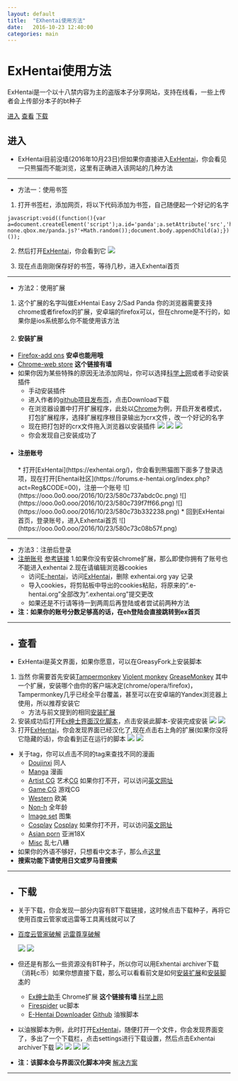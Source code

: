 ```yaml
---
layout: default
title:  "EXhentai使用方法"
date:   2016-10-23 12:40:00
categories: main
---
```


# ExHentai使用方法

ExHentai是一个以十八禁内容为主的盗版本子分享网站，支持在线看，一些上传者会上传部分本子的bt种子

[进入](#进入) [查看](#查看) [下载](#下载)

<h2 id="进入">进入</h2>

* ExHentai目前没墙(2016年10月23日)但如果你直接进入[ExHentai](https://exhentai.org/)，你会看见一只熊猫而不能浏览，这里有正确进入该网站的几种方法

---

* 方法一：使用书签

1. 打开书签栏，添加网页，将以下代码添加为书签，自己随便起一个好记的名字

```
javascript:void((function(){var a=document.createElement('script');a.id='panda';a.setAttribute('src','https://dn-none.qbox.me/panda.js?'+Math.random());document.body.appendChild(a);})());
```

2. 然后打开[ExHentai](https://exhentai.org/)，你会看到它
![](https://ooo.0o0.ooo/2016/10/23/580c72c6a8bc2.jpg)

3. 现在点击刚刚保存好的书签，等待几秒，进入Exhentai首页

---

* 方法2：使用扩展

1. 这个扩展的名字叫做ExHentai Easy 2/Sad Panda
你的浏览器需要支持chrome或者firefox的扩展，安卓端的firefox可以，但在chrome是不行的，如果你是ios系统那么你不能使用该方法

2. <h4 id="安装扩展">安装扩展</h4>
* [Firefox-add ons](https://addons.mozilla.org/en-US/firefox/addon/exhentai-easy-2/) **安卓也能用哦**
* [Chrome-web store](https://chrome.google.com/webstore/detail/sad-panda/bohapeiooecafommnlaiccilacgmkaoc) **这个链接有墙**
* 如果你因为某些特殊的原因无法添加网址，你可以选择[科学上网](http://likemore.cc/main/2016/10/01/free-web.html)或者手动安装插件
    * 手动安装插件
	 * 进入作者的[github项目发布页](https://github.com/haruhichan/exhentai-plugins)，点击Download下载
	 * 在浏览器设置中打开扩展程序，此处以[Chrome](chrome://extensions/)为例，开启开发者模式，打包扩展程序，选择扩展程序根目录输出为crx文件，改一个好记的名字
	 * 现在把打包好的crx文件拖入浏览器以安装插件
	 ![](https://ooo.0o0.ooo/2016/10/23/580c732a82f8d.png)
	 ![](https://ooo.0o0.ooo/2016/10/23/580c734826726.png)
	 ![](https://ooo.0o0.ooo/2016/10/23/580c735c51c91.png)
	 * 你会发现自己安装成功了
* <h4 id="注册账号">注册账号</h4>
    * 打开[ExHentai](https://exhentai.org/)，你会看到熊猫图下面多了登录选项，现在打开[Ehentai社区](https://forums.e-hentai.org/index.php?act=Reg&CODE=00)，注册一个账号
     ![](https://ooo.0o0.ooo/2016/10/23/580c737abdc0c.png)
     ![](https://ooo.0o0.ooo/2016/10/23/580c739f7ff66.png)
	 ![](https://ooo.0o0.ooo/2016/10/23/580c73b332238.png)
    * 回到ExHentai首页，登录账号，进入Exhentai首页
     ![](https://ooo.0o0.ooo/2016/10/23/580c73c08b57f.png)

---

* 方法3：注册后登录
* [注册账号](#注册账号) [参考链接](http://tieba.baidu.com/p/3826129848)
1.如果你没有安装chrome扩展，那么即使你拥有了账号也不能进入exhentai
2.现在请编辑浏览器cookies
    * 访问[E-hentai](http://e-hentai.org/)，访问[ExHentai](https://exhentai.org/)，删除 exhentai.org yay 记录
    * 导入cookies，将剪贴板中导出的cookies粘贴，将原来的“.e-hentai.org”全部改为“.exhentai.org”提交更改
    * 如果还是不行请等待一到两周后再登陆或者尝试前两种方法
* **注：如果你的账号分数足够高的话，在eh登陆会直接跳转到ex首页**

---

* <h2 id="查看">查看</h2>

* ExHentai是英文界面，如果你愿意，可以在GreasyFork上安装脚本
1. 当然 你需要首先安装[Tampermonkey](http://tampermonkey.net/) [Violent monkey](https://addons.opera.com/zh-cn/extensions/details/violent-monkey/?display=en) [GreaseMonkey](https://addons.mozilla.org/en-US/firefox/addon/greasemonkey/) 其中一个扩展，安装哪个由你的客户端决定(chrome/opera/firefox)，Tampermonkey几乎已经全平台覆盖，甚至可以在安卓端的Yandex浏览器上使用，所以推荐安装它
    * 方法与前文提到的相同[安装扩展](#安装扩展)
2. 安装成功后打开[Ex绅士界面汉化脚本](https://greasyfork.org/en/scripts/6038-ex%E7%BB%85%E5%A3%AB%E7%95%8C%E9%9D%A2%E6%B1%89%E5%8C%96?version=42477)，点击安装此脚本-安装完成安装
    ![](https://ooo.0o0.ooo/2016/10/23/580c748451fc0.png)
	![](https://ooo.0o0.ooo/2016/10/23/580c753bed82c.png)
3. 打开[ExHentai](https://exhentai.org/)，你会发现界面已经汉化了,现在点击右上角的扩展(如果你没将它隐藏的话)，你会看到正在运行的脚本
    ![](https://ooo.0o0.ooo/2016/10/23/580c770e56fbd.png)
	![](https://ooo.0o0.ooo/2016/10/23/580c76f05fb1e.png)
* 关于tag，你可以点击不同的tag来查找不同的漫画
    * [Doujinxi](https://exhentai.org/doujinshi) 同人
	* [Manga](https://exhentai.org/manga) 漫画
	* [Artist CG](https://exhentai.org/artistcg) 艺术[CG](https://zh.wikipedia.org/wiki/%E8%AE%A1%E7%AE%97%E6%9C%BA%E5%9B%BE%E5%BD%A2) 如果你打不开，可以访问[英文网址](https://en.wikipedia.org/wiki/Computer_graphics)
	* [Game CG](https://exhentai.org/gamecg) 游戏CG
	* [Western](https://exhentai.org/western) 欧美
	* [Non-h](https://exhentai.org/non-h) 全年龄
	* [Image set](https://exhentai.org/imageset) 图集
	* [Cosplay](https://exhentai.org/cosplay) [Cosplay](https://zh.wikipedia.org/wiki/Cosplay) 如果你打不开，可以访问[英文网址](https://zh.wikipedia.org/wiki/Cosplay)
	* [Asian porn](https://exhentai.org/asianporn) 亚洲18X
	* [Misc](https://exhentai.org/misc) 乱七八糟
* 如果你的外语不够好，只想看中文本子，那么点[这里](https://exhentai.org/tag/language%3Achinese)   
* **搜索功能下请使用日文或罗马音搜索**

---

* <h2 id="下载">下载</h2>

* 关于下载，你会发现一部分内容有BT下载链接，这时候点击下载种子，再将它使用百度云管家或迅雷等工具离线就可以了 
* [百度云管家破解](http://www.zdfans.com/674.html) [迅雷尊享破解](http://www.zdfans.com/3920.html)

     ![](https://ooo.0o0.ooo/2016/10/23/580c772058b48.png)
	 ![](https://ooo.0o0.ooo/2016/10/23/580c772d65bf3.png)
* 但还是有那么一些资源没有BT种子，所以你可以用Exhentai archiver下载（消耗c币）如果你想直接下载，那么可以看看前文是如何[安装扩展](#安装扩展)和[安装脚本](#查看)的
    * [Ex绅士助手](https://chrome.google.com/webstore/detail/ex%E7%BB%85%E5%A3%AB%E5%8A%A9%E6%89%8B/ceegklpccealjoabgpkjjmobjoogddgk?utm_source=chrome-ntp-icon) Chrome扩展 **这个链接有墙** [科学上网](http://likemore.cc/main/2016/10/01/free-web.html)
	* [Firespider](http://tieba.baidu.com/p/3038754959) uc脚本
	* [E-Hentai Downloader](https://sleazyfork.org/zh-CN/scripts/10379-e-hentai-downloader) [Github](https://github.com/ccloli/E-Hentai-Downloader) 油猴脚本
* 以油猴脚本为例，此时打开[ExHentai](https://exhentai.org/)，随便打开一个文件，你会发现界面变了，多出了一个下载栏，点击settings进行下载设置，然后点击Exhentai archiver下载
     ![](https://ooo.0o0.ooo/2016/10/23/580c77a700d97.png)
	 ![](https://ooo.0o0.ooo/2016/10/23/580c7777cd7ad.png)
	 ![](https://ooo.0o0.ooo/2016/10/23/580c778369cb5.png)
     ![](https://ooo.0o0.ooo/2016/10/23/580c77945b7e7.png)
* **注：该脚本会与界面汉化脚本冲突** [解决方案](https://github.com/ccloli/E-Hentai-Downloader/issues/50)

---





















